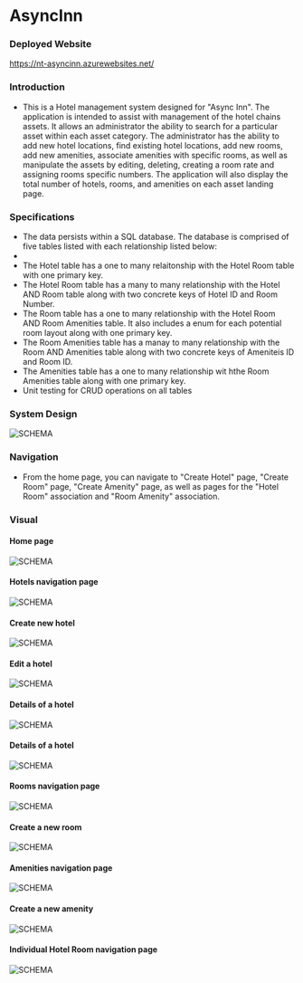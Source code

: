 # AsyncInn

### Deployed Website

https://nt-asyncinn.azurewebsites.net/

### Introduction

- This is a Hotel management system designed for "Async Inn". The application is intended to assist with management of the hotel chains assets. It allows an administrator the ability to search for a particular asset within each asset category. The administrator has the ability to add new hotel locations, find existing hotel locations, add new rooms, add new amenities, associate amenities with specific rooms, as well as manipulate the assets by editing, deleting, creating a room rate and assigning rooms specific numbers. The application will also display the total number of hotels, rooms, and amenities on each asset landing page. 

### Specifications

- The data persists within a SQL database. The database is comprised of five tables listed with each relationship listed below:
- 
- The Hotel table has a one to many relaitonship with the Hotel Room table with one primary key.
- The Hotel Room table has a many to many relationship with the Hotel AND Room table along with two concrete keys of Hotel ID and Room Number.
- The Room table has a one to many relationship with the Hotel Room AND Room Amenities table. It also includes a enum for each potential room layout along with one primary key.
- The Room Amenities table has a manay to many relationship with the Room AND Amenities table along with two concrete keys of Ameniteis ID and Room ID.
- The Amenities table has a one to many relationship wit hthe Room Amenities table along with one primary key.
- Unit testing for CRUD operations on all tables

### System Design 
![SCHEMA](https://github.com/ntibbals/AsyncInn/blob/master/Assets/SchemaAsyncInn.png)

### Navigation

- From the home page, you can navigate to "Create Hotel" page, "Create Room" page, "Create Amenity" page, as well as pages for the "Hotel Room" association and "Room Amenity" association.

### Visual

#### Home page

![SCHEMA](https://github.com/ntibbals/AsyncInn/blob/master/Assets/index.PNG)

#### Hotels navigation page
![SCHEMA](https://github.com/ntibbals/AsyncInn/blob/master/Assets/hotel-in.PNG)

#### Create new hotel
![SCHEMA](https://github.com/ntibbals/AsyncInn/blob/master/Assets/create-hotel.PNG)

#### Edit a hotel
![SCHEMA](https://github.com/ntibbals/AsyncInn/blob/master/Assets/edit-hotel.PNG)

#### Details of a hotel
![SCHEMA](https://github.com/ntibbals/AsyncInn/blob/master/Assets/hotel-details.PNG)

#### Details of a hotel
![SCHEMA](https://github.com/ntibbals/AsyncInn/blob/master/Assets/hotel-delete.PNG)

#### Rooms navigation page
![SCHEMA](https://github.com/ntibbals/AsyncInn/blob/master/Assets/room-in.PNG)

#### Create a new room
![SCHEMA](https://github.com/ntibbals/AsyncInn/blob/master/Assets/create-room.PNG)

#### Amenities navigation page
![SCHEMA](https://github.com/ntibbals/AsyncInn/blob/master/Assets/Amen-in.PNG)

#### Create a new amenity
![SCHEMA](https://github.com/ntibbals/AsyncInn/blob/master/Assets/create-am.PNG)

#### Individual Hotel Room navigation page
![SCHEMA](https://github.com/ntibbals/AsyncInn/blob/master/Assets/hotelroom-ind.PNG)





